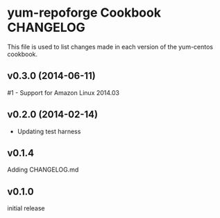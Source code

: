 yum-repoforge Cookbook CHANGELOG
======================
This file is used to list changes made in each version of the yum-centos cookbook.

v0.3.0 (2014-06-11)
-------------------
#1 - Support for Amazon Linux 2014.03


v0.2.0 (2014-02-14)
-------------------
- Updating test harness


v0.1.4
------
Adding CHANGELOG.md


v0.1.0
------
initial release
